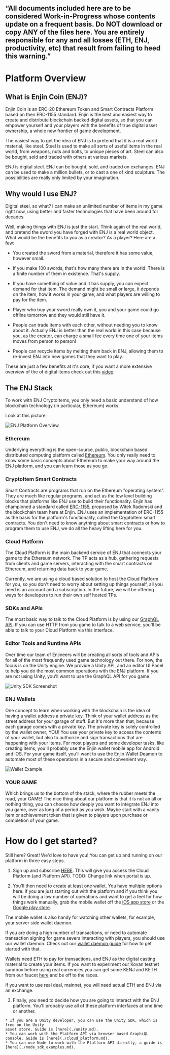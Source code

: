 ## __“All documents included here are to be considered Work-in-Progress whose contents update on a frequent basis. Do NOT download or copy ANY of the files here. You are entirely responsible for any and all losses (ETH, ENJ, productivity, etc) that result from failing to heed this warning.”__

# Platform Overview

## What is Enjin Coin (ENJ)?

Enjin Coin is an ERC-20 Ethereum Token and Smart Contracts Platform based on then
ERC-1155 standard. Enjin is the best and easiest way to create and distribute
blockchain backed digital assets, so that you can empower yourself and your players
with the benefits of true digital asset ownership, a whole new frontier of game
development.

The easiest way to get the idea of ENJ is to pretend that it is a real world
material, like steel. Steel is used to make all sorts of useful
items in the real world, from weapons, nuts and bolts, to unique pieces of art.
Steel can also be bought, sold and traded with others at various markets.

ENJ is digital steel. ENJ can be bought, sold, and traded on exchanges.
ENJ can be used to make a million bullets, or to cast a one of kind sculpture. The possibilities are really only limited by your imagination.

## Why would I use ENJ?
Digital steel, so what? I can make an unlimited number of items in my game right
now, using better and faster technologies that have been around for decades.

Well, making things with ENJ is just the start. Think again of the real world,
and pretend the sword you have forged with ENJ is a real world object. What would be
the benefits to you as a creator? As a player? Here are a few:

* You created the sword from a material, therefore it has some value, however small.

* If you make 100 swords, that's how many there are in the world. There is a finite
number of them in existence. That's supply.

* If you have something of value and it has supply, you can expect demand for that item.
The demand might be small or large, it depends on the item, how it works in your game,
and what players are willing to pay for the item.

* Player who buy your sword really own it, you and your game could go offline tomorrow
and they would still have it.

* People can trade items with each other, without needing you to know about it. Actually
ENJ is better than the real world in this case because you, as the creator, can charge
a small fee every time one of your items moves from person to person!

* People can recycle items by melting them back in ENJ, allowing them to re-invest
ENJ into new games that they want to play.

These are just a few benefits at it's core, if you want a more extensive overview of
the of digital items check out this [video](https://www.youtube.com/watch?v=7KLpNU6wXEM).

## The ENJ Stack
To work with ENJ CryptoItems, you only need a basic understand of how blockchain
technology (in particular, Ethereum) works.

Look at this picture:

![ENJ Platform Overview](../images/enjin_platform_overview.png)

### Ethereum
Underlying everything is the open-source, public, blockchain based distributed computing platform called [Ethereum](https://en.wikipedia.org/wiki/Ethereum). You only really need to know some basic concepts about Ethereum to make your way around the ENJ platform, and you can learn those as you go.

### CryptoItem Smart Contracts
Smart Contracts are programs that run on the Ethereum "operating system". They are much like regular programs, and act as the low level building blocks that platforms like ENJ use to build their functionality. Enjin has championed a standard called [ERC-1155](https://github.com/ethereum/eips/issues/1155), proposed by Witek Radomski and the blockchain team here at Enjin. ENJ uses an implementation of ERC-1155 as the basis for the platform's functionality, called the
CryptoItem smart contracts. You don't need to know anything about smart contracts or how to program them to use ENJ, we do all the heavy lifting here for you.

### Cloud Platform
The Cloud Platform is the main backend service of ENJ that connects your game to the Ethereum network. The TP acts as a hub, gathering requests from clients and game servers, interacting with the smart contracts on Ethereum, and returning data back to your game.

Currently, we are using a cloud based solution to host the Cloud Platform for you, so you don't need to worry about setting up things yourself, all you need is an account and a subscription. In the future, we will be offering ways for developers to run their own self hosted TPs.

### SDKs and APIs
The most basic way to talk to the Cloud Platform is by using our [GraphQL API](https://graphql.org/learn/). If you can use HTTP from you game to talk to a web service, you'll be able to talk to your Cloud Platform via this interface.

### Editor Tools and Runtime APIs
Over time our team of Enjineers will be creating all sorts of tools and APIs for all of the most frequently used game technology out there. For now, the focus is on the Unity engine. We provide a Unity API, and an editor UI Panel to help you do the most common operations with the ENJ platform. If you are not using Unity, you'll want to use the GraphQL API for you game.

![Unity SDK Screenshot](../images/unity_login_page.png)

### ENJ Wallets
One concept to learn when working with the blockchain is the idea of having a wallet address a private key. Think of your wallet address as the street address for your garage of stuff. But it's more than that, because each garage comes with a private key. The private key is solely controlled by the wallet owner, YOU! You use your private key to access the contents of your wallet, but also to authorize and sign transactions that are happening with your items. For most players and some developer tasks, like creating items, you'll probably use the Enjin wallet mobile app for Android and iOS. For your game itself, you'll want to use the Enjin Wallet Deamon to automate most of these operations in a secure and convenient way.

![Wallet Example](../images/enjin_wallet_example.png)

### YOUR GAME
Which brings us to the bottom of the stack, where the rubber meets the road, your GAME! The nice thing about our platform is that it is not an all or nothing thing, you can choose how deeply you want to integrate ENJ into you game, over as long of a period as you wish. Maybe start with a vanity item or achievement token that is given to players upon purchase or completion of your game.

# How do I get started?

  Still here? Great! We'd love to have you! You can get up and running on our platform in three easy steps.

  1. Sign up and subscribe [HERE](./cloud_platform.md). This will give you access the Cloud Platform (and Platform API). TODO: Change link when portal is up.

  2. You'll then need to create at least one wallet. You have multiple options here: if you are just starting out with the platform and if you think you will be doing a low number of operations and want to get a feel for how things work manually, grab the mobile wallet off the [iOS app store](https://itunes.apple.com/us/app/enjin-cryptocurrency-wallet/id1349078375?mt=8) or the [Google play store](https://play.google.com/store/apps/details?id=com.enjin.mobile.wallet&hl=en_US).

  The mobile wallet is also handy for watching other wallets, for example, your server side
  wallet daemon.

  If you are doing a high number of transactions, or need to automate transaction signing for game severs interacting with players, you should use our wallet daemon. Check out our [wallet daemon guide](./wallet_daemon_guide.md) for how to get started with that.

  Wallets need ETH to pay for transactions, and ENJ as the digital casting material to create your items. If you want to experiment our Kovan testnet sandbox before using real currencies you can get some KENJ and KETH from our faucet [here](https://faucet.enjin.io/) and be off to the races.

  If you want to use real deal, mainnet, you will need actual ETH and ENJ via an exchange.

  3. Finally, you need to decide how you are going to interact with the ENJ platform. You'll probably use all of these platform interfaces at one time or another.

    * If you are a Unity developer, you can use the Unity SDK, which is free on the Unity
    asset store. Guide is [here](./unity.md).
    * You can work with the Platform API via browser based GraphiQL console. Guide is [here](./cloud_platform.md).
    * You can use Node to work with the Platform API directly, a guide is [here](./node_sdk_examples.md).
